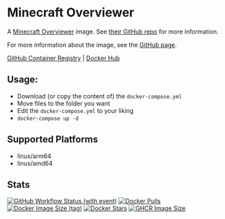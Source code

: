 # Minecraft Overviewer

A [Minecraft Overviewer](https://github.com/overviewer/Minecraft-Overviewer) image. See [their GitHub repo](https://github.com/overviewer/Minecraft-Overviewer) for more information.

For more information about the image, see the [GitHub page](https://github.com/Zottelchen/docker-container/overviewer).

[GitHub Container Registry](https://github.com/users/Zottelchen/packages/container/package/overviewer) | [Docker Hub](https://hub.docker.com/r/zottelchen/overviewer)

## Usage:

- Download (or copy the content of) the `docker-compose.yml`
- Move files to the folder you want
- Edit the `docker-compose.yml` to your liking
- `docker-compose up -d`

## Supported Platforms

- linux/arm64
- linux/amd64

## Stats

[![GitHub Workflow Status (with event)](https://img.shields.io/github/actions/workflow/status/zottelchen/docker-container/overviewer.yml?logo=github)](https://github.com/Zottelchen/docker-container/actions/workflows/overviewer.yml)
[![Docker Pulls](https://img.shields.io/docker/pulls/zottelchen/overviewer?logo=docker)](https://hub.docker.com/r/zottelchen/overviewer)
[![Docker Image Size (tag)](https://img.shields.io/docker/image-size/zottelchen/overviewer/latest?logo=docker)](https://hub.docker.com/r/zottelchen/overviewer)
[![Docker Stars](https://img.shields.io/docker/stars/zottelchen/overviewer?label=%E2%AD%90%20DOCKER%20STARS)](https://hub.docker.com/r/zottelchen/overviewer)
[![GHCR Image Size](https://ghcr-badge.egpl.dev/zottelchen/overviewer/size)](https://github.com/users/Zottelchen/packages/container/package/overviewer)
